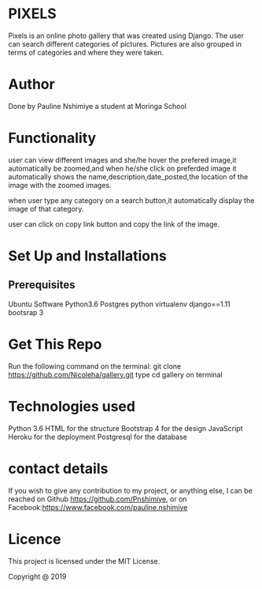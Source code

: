# PIXELS

Pixels is an online photo gallery that was created using Django. The user can search  different categories of pictures. Pictures are also grouped in terms of categories and  where they were taken.

# Author

Done by Pauline Nshimiye a student at Moringa School

# Functionality

user can view different images and she/he hover the prefered image,it automatically be zoomed,and when he/she click on preferded image it automatically shows the name,description,date_posted,the location of the image with the zoomed images.

when user type any category on a search button,it automatically display the image of that category.

user can click on copy link button and copy the link of the image.


# Set Up and Installations

## Prerequisites

Ubuntu Software
Python3.6
Postgres
python virtualenv
django==1.11
bootsrap 3

# Get This Repo

 Run the following command on the terminal: git clone https://github.com/Nicoleha/gallery.git
 type cd gallery on terminal

 # Technologies used

Python 3.6
HTML for the structure
Bootstrap 4 for the design
JavaScript
Heroku for the deployment
Postgresql for the database

# contact details

If you wish to give any contribution to my project, or anything else, I can be reached on Github https://github.com/Pnshimiye, or on Facebook:https://www.facebook.com/pauline.nshimiye

# Licence

This project is licensed under the MIT License.

Copyright @ 2019

